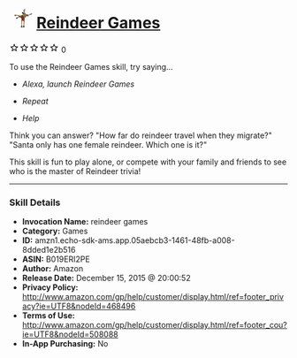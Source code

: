 # &nbsp;<img src="skill_icon" alt="Reindeer Games icon" width="36"> [Reindeer Games](http://alexa.amazon.com/#skills/amzn1.echo-sdk-ams.app.05aebcb3-1461-48fb-a008-8dded1e2b516)
![0 stars](../../images/ic_star_border_black_18dp_1x.png)![0 stars](../../images/ic_star_border_black_18dp_1x.png)![0 stars](../../images/ic_star_border_black_18dp_1x.png)![0 stars](../../images/ic_star_border_black_18dp_1x.png)![0 stars](../../images/ic_star_border_black_18dp_1x.png) 0

To use the Reindeer Games skill, try saying...

* *Alexa, launch Reindeer Games*

* *Repeat*

* *Help*

Think you can answer?
"How far do reindeer travel when they migrate?"
"Santa only has one female reindeer. Which one is it?"

This skill is fun to play alone, or compete with your family and friends to see who is the master of Reindeer trivia!

***

### Skill Details

* **Invocation Name:** reindeer games
* **Category:** Games
* **ID:** amzn1.echo-sdk-ams.app.05aebcb3-1461-48fb-a008-8dded1e2b516
* **ASIN:** B019ERI2PE
* **Author:** Amazon
* **Release Date:** December 15, 2015 @ 20:00:52
* **Privacy Policy:** http://www.amazon.com/gp/help/customer/display.html/ref=footer_privacy?ie=UTF8&nodeId=468496
* **Terms of Use:** http://www.amazon.com/gp/help/customer/display.html/ref=footer_cou?ie=UTF8&nodeId=508088
* **In-App Purchasing:** No
